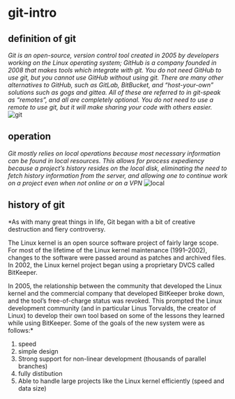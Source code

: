# git-intro
## definition of git 
*Git is an open-source, version control tool created in 2005 by developers working on the Linux operating system; GitHub is a company founded in 2008 that makes tools which integrate with git. You do not need GitHub to use git, but you cannot use GitHub without using git. There are many other alternatives to GitHub, such as GitLab, BitBucket, and “host-your-own” solutions such as gogs and gittea. All of these are referred to in git-speak as “remotes”, and all are completely optional. You do not need to use a remote to use git, but it will make sharing your code with others easier.*
![git](https://image.slidesharecdn.com/gitworkshop-100629090825-phpapp01/95/introduction-to-git-5-728.jpg?cb=1337526359)
## operation 
*Git mostly relies on local operations because most necessary information can be found in local resources. This allows for process expediency because a project’s history resides on the local disk, eliminating the need to fetch history information from the server, and allowing one to continue work on a project even when not online or on a VPN*
![local](https://image.slidesharecdn.com/gitintro-141202232243-conversion-gate02/95/basic-git-intro-10-638.jpg?cb=1417563183)
## history of git 
*As with many great things in life, Git began with a bit of creative destruction and fiery controversy.

The Linux kernel is an open source software project of fairly large scope. For most of the lifetime of the Linux kernel maintenance (1991–2002), changes to the software were passed around as patches and archived files. In 2002, the Linux kernel project began using a proprietary DVCS called BitKeeper.

In 2005, the relationship between the community that developed the Linux kernel and the commercial company that developed BitKeeper broke down, and the tool’s free-of-charge status was revoked. This prompted the Linux development community (and in particular Linus Torvalds, the creator of Linux) to develop their own tool based on some of the lessons they learned while using BitKeeper. Some of the goals of the new system were as follows:*
1. speed
2. simple design
3. Strong support for non-linear development (thousands of parallel branches)
4. fully distibution
5. Able to handle large projects like the Linux kernel efficiently (speed and data size)

